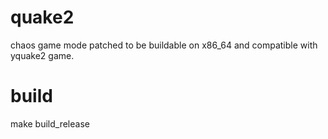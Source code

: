 # quake2

chaos game mode patched to be buildable on x86_64 and compatible with yquake2 game.

# build

make build_release
